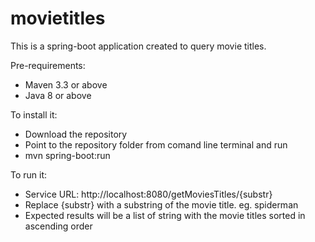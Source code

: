 # movietitles

This is a spring-boot application created to query movie titles.

Pre-requirements:
- Maven 3.3 or above
- Java 8 or above

To install it:
- Download the repository
- Point to the repository folder from comand line terminal and run
- mvn spring-boot:run

To run it:
- Service URL: http://localhost:8080/getMoviesTitles/{substr}
- Replace {substr} with a substring of the movie title. eg. spiderman
- Expected results will be a list of string with the movie titles sorted in ascending order

